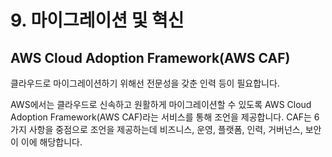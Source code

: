 # 9. 마이그레이션 및 혁신

## AWS Cloud Adoption Framework(AWS CAF)

클라우드로 마이그레이션하기 위해선 전문성을 갖춘 인력 등이 필요합니다.

AWS에서는 클라우드로 신속하고 원활하게 마이그레이션할 수 있도록 AWS Cloud Adoption Framework(AWS CAF)라는 서비스를 통해 조언을 제공합니다. CAF는 6가지 사항을 중점으로 조언을 제공하는데 비즈니스, 운영, 플랫폼, 인력, 거버넌스, 보안이 이에 해당합니다.
